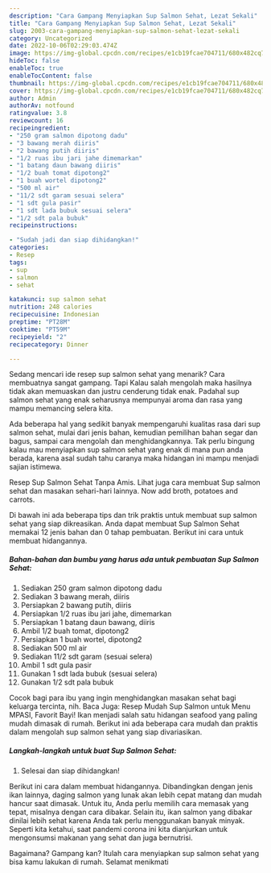 ```yaml
---
description: "Cara Gampang Menyiapkan Sup Salmon Sehat, Lezat Sekali"
title: "Cara Gampang Menyiapkan Sup Salmon Sehat, Lezat Sekali"
slug: 2003-cara-gampang-menyiapkan-sup-salmon-sehat-lezat-sekali
category: Uncategorized
date: 2022-10-06T02:29:03.474Z
image: https://img-global.cpcdn.com/recipes/e1cb19fcae704711/680x482cq70/sup-salmon-sehat-foto-resep-utama.jpg
hideToc: false
enableToc: true
enableTocContent: false
thumbnail: https://img-global.cpcdn.com/recipes/e1cb19fcae704711/680x482cq70/sup-salmon-sehat-foto-resep-utama.jpg
cover: https://img-global.cpcdn.com/recipes/e1cb19fcae704711/680x482cq70/sup-salmon-sehat-foto-resep-utama.jpg
author: Admin
authorAv: notfound
ratingvalue: 3.8
reviewcount: 16
recipeingredient:
- "250 gram salmon dipotong dadu"
- "3 bawang merah diiris"
- "2 bawang putih diiris"
- "1/2 ruas ibu jari jahe dimemarkan"
- "1 batang daun bawang diiris"
- "1/2 buah tomat dipotong2"
- "1 buah wortel dipotong2"
- "500 ml air"
- "11/2 sdt garam sesuai selera"
- "1 sdt gula pasir"
- "1 sdt lada bubuk sesuai selera"
- "1/2 sdt pala bubuk"
recipeinstructions:

- "Sudah jadi dan siap dihidangkan!"
categories:
- Resep
tags:
- sup
- salmon
- sehat

katakunci: sup salmon sehat 
nutrition: 248 calories
recipecuisine: Indonesian
preptime: "PT28M"
cooktime: "PT59M"
recipeyield: "2"
recipecategory: Dinner

---
```



Sedang mencari ide resep sup salmon sehat yang menarik? Cara membuatnya sangat gampang. Tapi Kalau salah mengolah maka hasilnya tidak akan memuaskan dan justru cenderung tidak enak. Padahal sup salmon sehat yang enak seharusnya mempunyai aroma dan rasa yang mampu memancing selera kita.


Ada beberapa hal yang sedikit banyak mempengaruhi kualitas rasa dari sup salmon sehat, mulai dari jenis bahan, kemudian pemilihan bahan segar dan bagus, sampai cara mengolah dan menghidangkannya. Tak perlu bingung kalau mau menyiapkan sup salmon sehat yang enak di mana pun anda berada, karena asal sudah tahu caranya maka hidangan ini mampu menjadi sajian istimewa.

Resep Sup Salmon Sehat Tanpa Amis. Lihat juga cara membuat Sup salmon sehat dan masakan sehari-hari lainnya. Now add broth, potatoes and carrots.


Di bawah ini ada beberapa tips dan trik praktis untuk membuat sup salmon sehat yang siap dikreasikan. Anda dapat membuat Sup Salmon Sehat memakai 12 jenis bahan dan 0 tahap pembuatan. Berikut ini cara untuk membuat hidangannya.

<!--inarticleads1-->

##### Bahan-bahan dan bumbu yang harus ada untuk pembuatan Sup Salmon Sehat:

1. Sediakan 250 gram salmon dipotong dadu
1. Sediakan 3 bawang merah, diiris
1. Persiapkan 2 bawang putih, diiris
1. Persiapkan 1/2 ruas ibu jari jahe, dimemarkan
1. Persiapkan 1 batang daun bawang, diiris
1. Ambil 1/2 buah tomat, dipotong2
1. Persiapkan 1 buah wortel, dipotong2
1. Sediakan 500 ml air
1. Sediakan 11/2 sdt garam (sesuai selera)
1. Ambil 1 sdt gula pasir
1. Gunakan 1 sdt lada bubuk (sesuai selera)
1. Gunakan 1/2 sdt pala bubuk


Cocok bagi para ibu yang ingin menghidangkan masakan sehat bagi keluarga tercinta, nih. Baca Juga: Resep Mudah Sup Salmon untuk Menu MPASI, Favorit Bayi! Ikan menjadi salah satu hidangan seafood yang paling mudah dimasak di rumah. Berikut ini ada beberapa cara mudah dan praktis dalam mengolah sup salmon sehat yang siap divariasikan. 

<!--inarticleads2-->

##### Langkah-langkah untuk buat Sup Salmon Sehat:


1. Selesai dan siap dihidangkan!

Berikut ini cara dalam membuat hidangannya. Dibandingkan dengan jenis ikan lainnya, daging salmon yang lunak akan lebih cepat matang dan mudah hancur saat dimasak. Untuk itu, Anda perlu memilih cara memasak yang tepat, misalnya dengan cara dibakar. Selain itu, ikan salmon yang dibakar dinilai lebih sehat karena Anda tak perlu menggunakan banyak minyak. Seperti kita ketahui, saat pandemi corona ini kita dianjurkan untuk mengonsumsi makanan yang sehat dan juga bernutrisi. 

Bagaimana? Gampang kan? Itulah cara menyiapkan sup salmon sehat yang bisa kamu lakukan di rumah. Selamat menikmati
